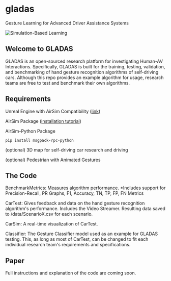 # gladas
Gesture Learning for Advanced Driver Assistance Systems

![Simulation-Based Learning](pictures/GLADAS.png)

## Welcome to GLADAS

GLADAS is an open-sourced research platform for investigating Human-AV Interactions. Specifically, GLADAS is built for the training, testing, validation, and benchmarking of hand gesture recognition algorithms of self-driving cars. Although this repo provides an example algorithm for usage, research teams are free to test and benchmark their own algorithms.

## Requirements

Unreal Engine with AirSim Compatibility ([link](https://www.unrealengine.com/en-US/))

AirSim Package ([installation tutorial](https://microsoft.github.io/AirSim/docs/unreal_custenv/))

AirSim-Python Package
```
pip install msgpack-rpc-python
```
(optional) 3D map for self-driving car research and driving

(optional) Pedestrian with Animated Gestures

## The Code
BenchmarkMetrics: Measures algorithm performance.
    *Includes support for Precision-Recall, PR Graphs, F1, Accuracy, TN, TP, FP, FN Metrics

CarTest: Gives feedback and data on the hand gesture recognition algorithm's performance. Includes the Video Streamer. Resulting data saved to /data/ScenarioX.csv for each scenario.

CarSim: A real-time visualization of CarTest.

Classifier: The Gesture Classifier model used as an example for GLADAS testing. This, as long as most of CarTest, can be changed to fit each individual research team's requirements and specifications.

## Paper
Full instructions and explanation of the code are coming soon.
